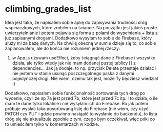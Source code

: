 # climbing_grades_list

Idea jest taka, że napisałem sobie apkę do zapisywania trudności dróg wspinaczkowych, które zrobiłem na ściance.
Na początku jest jakieś proste uwierzytelnianie i potem pojawia się forma z polami do wypełnienia + lista z już zapisanymi drogami.
Dodatkowo wysyłam to sobie do Firebase, który służy mi za bazę danych.
Na chwilę obecną w sumie dzieje się to, co sobie zaplanowałem, ale do końca nie rozumiem jednej rzeczy:

1) w App.js używam useEffect, żeby ściągnąć dane z Firebase i wszystko działa, ale tylko wtedy jak nie mam dodanej pustej tablicy [] z dependencies...
Jak ją dodaje, to np. przycisk Delete przestaje działać i nie jestem w stanie usunąć poszczególnego paska z danymi pojedynczej drogi.
Nie wiem, czemu tak jest, może Ty będziesz wiedział :)

Dodatkowo, napisałem sobie funkcjonalność sortowania tych dróg po wycenie, czyli że np 7a jest przed 7b, które jest przed 7c itp. I to działa, o ile mam
te dane tylko lokalnie i nie wysyłam ich do Firebase. Bo jak potem próbuje wysłać taka posortowaną listę do Firebase
(nie wiem, czy użyć PATCH czy PUT i gdzie powinno nastąpić to wysłanie do backendu), to lista dróg się nie aktualizuje zgodnie z tym, czego bym oczekiwał,
więc póki co to umieściłem tylko w komentarzach w kodzie.
